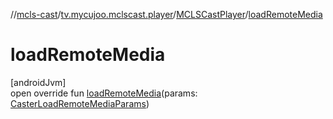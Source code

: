 //[mcls-cast](../../../index.md)/[tv.mycujoo.mclscast.player](../index.md)/[MCLSCastPlayer](index.md)/[loadRemoteMedia](load-remote-media.md)

# loadRemoteMedia

[androidJvm]\
open override fun [loadRemoteMedia](load-remote-media.md)(params: [CasterLoadRemoteMediaParams](../../tv.mycujoo.mclscast.model/-caster-load-remote-media-params/index.md))

